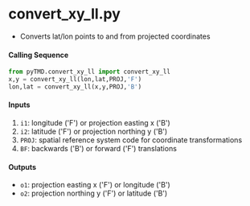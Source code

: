 convert_xy_ll.py
================

- Converts lat/lon points to and from projected coordinates

#### Calling Sequence
```python
from pyTMD.convert_xy_ll import convert_xy_ll
x,y = convert_xy_ll(lon,lat,PROJ,'F')
lon,lat = convert_xy_ll(x,y,PROJ,'B')
```

#### Inputs
1. `i1`: longitude ('F') or projection easting x ('B')
2. `i2`: latitude ('F') or projection northing y ('B')
3. `PROJ`: spatial reference system code for coordinate transformations
4. `BF`: backwards ('B') or forward ('F') translations

#### Outputs
- `o1`: projection easting x ('F') or longitude ('B')
- `o2`: projection northing y ('F') or latitude ('B')
